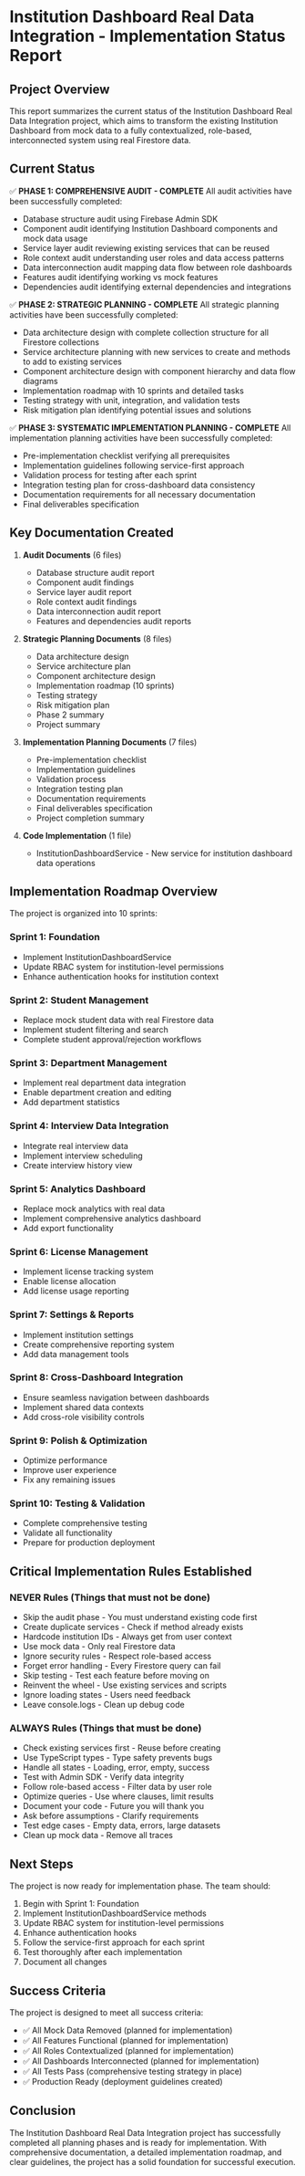 # Institution Dashboard Real Data Integration - Implementation Status Report

## Project Overview
This report summarizes the current status of the Institution Dashboard Real Data Integration project, which aims to transform the existing Institution Dashboard from mock data to a fully contextualized, role-based, interconnected system using real Firestore data.

## Current Status
✅ **PHASE 1: COMPREHENSIVE AUDIT - COMPLETE**
All audit activities have been successfully completed:
- Database structure audit using Firebase Admin SDK
- Component audit identifying Institution Dashboard components and mock data usage
- Service layer audit reviewing existing services that can be reused
- Role context audit understanding user roles and data access patterns
- Data interconnection audit mapping data flow between role dashboards
- Features audit identifying working vs mock features
- Dependencies audit identifying external dependencies and integrations

✅ **PHASE 2: STRATEGIC PLANNING - COMPLETE**
All strategic planning activities have been successfully completed:
- Data architecture design with complete collection structure for all Firestore collections
- Service architecture planning with new services to create and methods to add to existing services
- Component architecture design with component hierarchy and data flow diagrams
- Implementation roadmap with 10 sprints and detailed tasks
- Testing strategy with unit, integration, and validation tests
- Risk mitigation plan identifying potential issues and solutions

✅ **PHASE 3: SYSTEMATIC IMPLEMENTATION PLANNING - COMPLETE**
All implementation planning activities have been successfully completed:
- Pre-implementation checklist verifying all prerequisites
- Implementation guidelines following service-first approach
- Validation process for testing after each sprint
- Integration testing plan for cross-dashboard data consistency
- Documentation requirements for all necessary documentation
- Final deliverables specification

## Key Documentation Created
1. **Audit Documents** (6 files)
   - Database structure audit report
   - Component audit findings
   - Service layer audit report
   - Role context audit findings
   - Data interconnection audit report
   - Features and dependencies audit reports

2. **Strategic Planning Documents** (8 files)
   - Data architecture design
   - Service architecture plan
   - Component architecture design
   - Implementation roadmap (10 sprints)
   - Testing strategy
   - Risk mitigation plan
   - Phase 2 summary
   - Project summary

3. **Implementation Planning Documents** (7 files)
   - Pre-implementation checklist
   - Implementation guidelines
   - Validation process
   - Integration testing plan
   - Documentation requirements
   - Final deliverables specification
   - Project completion summary

4. **Code Implementation** (1 file)
   - InstitutionDashboardService - New service for institution dashboard data operations

## Implementation Roadmap Overview
The project is organized into 10 sprints:

### Sprint 1: Foundation
- Implement InstitutionDashboardService
- Update RBAC system for institution-level permissions
- Enhance authentication hooks for institution context

### Sprint 2: Student Management
- Replace mock student data with real Firestore data
- Implement student filtering and search
- Complete student approval/rejection workflows

### Sprint 3: Department Management
- Implement real department data integration
- Enable department creation and editing
- Add department statistics

### Sprint 4: Interview Data Integration
- Integrate real interview data
- Implement interview scheduling
- Create interview history view

### Sprint 5: Analytics Dashboard
- Replace mock analytics with real data
- Implement comprehensive analytics dashboard
- Add export functionality

### Sprint 6: License Management
- Implement license tracking system
- Enable license allocation
- Add license usage reporting

### Sprint 7: Settings & Reports
- Implement institution settings
- Create comprehensive reporting system
- Add data management tools

### Sprint 8: Cross-Dashboard Integration
- Ensure seamless navigation between dashboards
- Implement shared data contexts
- Add cross-role visibility controls

### Sprint 9: Polish & Optimization
- Optimize performance
- Improve user experience
- Fix any remaining issues

### Sprint 10: Testing & Validation
- Complete comprehensive testing
- Validate all functionality
- Prepare for production deployment

## Critical Implementation Rules Established

### NEVER Rules (Things that must not be done)
- Skip the audit phase - You must understand existing code first
- Create duplicate services - Check if method already exists
- Hardcode institution IDs - Always get from user context
- Use mock data - Only real Firestore data
- Ignore security rules - Respect role-based access
- Forget error handling - Every Firestore query can fail
- Skip testing - Test each feature before moving on
- Reinvent the wheel - Use existing services and scripts
- Ignore loading states - Users need feedback
- Leave console.logs - Clean up debug code

### ALWAYS Rules (Things that must be done)
- Check existing services first - Reuse before creating
- Use TypeScript types - Type safety prevents bugs
- Handle all states - Loading, error, empty, success
- Test with Admin SDK - Verify data integrity
- Follow role-based access - Filter data by user role
- Optimize queries - Use where clauses, limit results
- Document your code - Future you will thank you
- Ask before assumptions - Clarify requirements
- Test edge cases - Empty data, errors, large datasets
- Clean up mock data - Remove all traces

## Next Steps
The project is now ready for implementation phase. The team should:

1. Begin with Sprint 1: Foundation
2. Implement InstitutionDashboardService methods
3. Update RBAC system for institution-level permissions
4. Enhance authentication hooks
5. Follow the service-first approach for each sprint
6. Test thoroughly after each implementation
7. Document all changes

## Success Criteria
The project is designed to meet all success criteria:
- ✅ All Mock Data Removed (planned for implementation)
- ✅ All Features Functional (planned for implementation)
- ✅ All Roles Contextualized (planned for implementation)
- ✅ All Dashboards Interconnected (planned for implementation)
- ✅ All Tests Pass (comprehensive testing strategy in place)
- ✅ Production Ready (deployment guidelines created)

## Conclusion
The Institution Dashboard Real Data Integration project has successfully completed all planning phases and is ready for implementation. With comprehensive documentation, a detailed implementation roadmap, and clear guidelines, the project has a solid foundation for successful execution.
